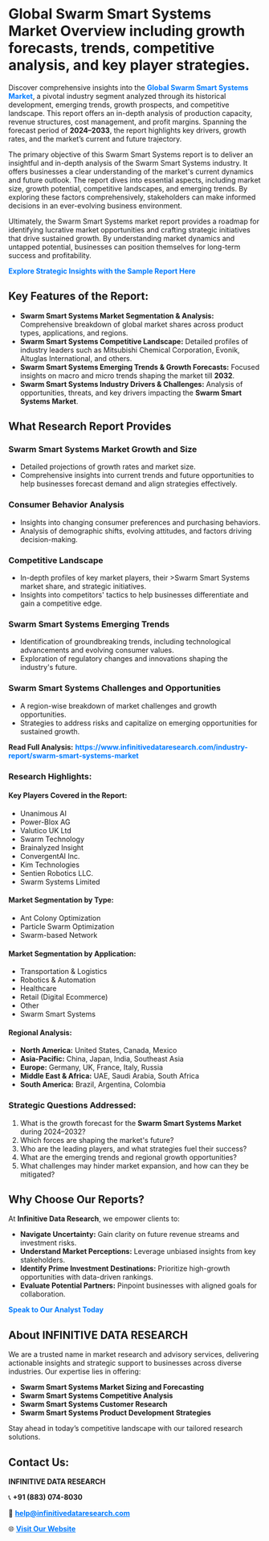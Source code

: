 <h1>Global Swarm Smart Systems Market Overview including growth forecasts, trends, competitive analysis, and key player strategies.</h1>
<p>
Discover comprehensive insights into the 
<a href="https://www.infinitivedataresearch.com/industry-report/swarm-smart-systems-market" rel="dofollow" style="color: #007BFF; text-decoration: none;"><strong>Global Swarm Smart Systems Market</strong></a>, a pivotal industry segment analyzed through its historical development, emerging trends, growth prospects, and competitive landscape. This report offers an in-depth analysis of production capacity, revenue structures, cost management, and profit margins. Spanning the forecast period of <strong>2024–2033</strong>, the report highlights key drivers, growth rates, and the market’s current and future trajectory.
</p>
<p>
The primary objective of this Swarm Smart Systems report is to deliver an insightful and in-depth analysis of the Swarm Smart Systems industry. It offers businesses a clear understanding of the market's current dynamics and future outlook. The report dives into essential aspects, including market size, growth potential, competitive landscapes, and emerging trends. By exploring these factors comprehensively, stakeholders can make informed decisions in an ever-evolving business environment.
</p>
<p>
Ultimately, the Swarm Smart Systems market report provides a roadmap for identifying lucrative market opportunities and crafting strategic initiatives that drive sustained growth. By understanding market dynamics and untapped potential, businesses can position themselves for long-term success and profitability.
</p>
<p>
<a href="https://www.infinitivedataresearch.com/request-sample/reportId=102927" style="color: #007BFF; text-decoration: none;"><strong>Explore Strategic Insights with the Sample Report Here</strong></a>
</p>

<h2>Key Features of the Report:</h2>
<ul>
<li><strong>Swarm Smart Systems Market Segmentation & Analysis:</strong> Comprehensive breakdown of global market shares across product types, applications, and regions.</li>
<li><strong>Swarm Smart Systems Competitive Landscape:</strong> Detailed profiles of industry leaders such as Mitsubishi Chemical Corporation, Evonik, Altuglas International, and others.</li>
<li><strong>Swarm Smart Systems Emerging Trends & Growth Forecasts:</strong> Focused insights on macro and micro trends shaping the market till <strong>2032</strong>.</li>
<li><strong>Swarm Smart Systems Industry Drivers & Challenges:</strong> Analysis of opportunities, threats, and key drivers impacting the <strong>Swarm Smart Systems Market</strong>.</li>
</ul>

<h2>What Research Report Provides</h2>
<h3>Swarm Smart Systems Market Growth and Size</h3>
<ul>
<li>Detailed projections of growth rates and market size.</li>
<li>Comprehensive insights into current trends and future opportunities to help businesses forecast demand and align strategies effectively.</li>
</ul>

<h3>Consumer Behavior Analysis</h3>
<ul>
<li>Insights into changing consumer preferences and purchasing behaviors.</li>
<li>Analysis of demographic shifts, evolving attitudes, and factors driving decision-making.</li>
</ul>

<h3>Competitive Landscape</h3>
<ul>
<li>In-depth profiles of key market players, their >Swarm Smart Systems market share, and strategic initiatives.</li>
<li>Insights into competitors' tactics to help businesses differentiate and gain a competitive edge.</li>
</ul>

<h3>Swarm Smart Systems Emerging Trends</h3>
<ul>
<li>Identification of groundbreaking trends, including technological advancements and evolving consumer values.</li>
<li>Exploration of regulatory changes and innovations shaping the industry's future.</li>
</ul>

<h3>Swarm Smart Systems Challenges and Opportunities</h3>
<ul>
<li>A region-wise breakdown of market challenges and growth opportunities.</li>
<li>Strategies to address risks and capitalize on emerging opportunities for sustained growth.</li>
</ul>
<p><strong>Read Full Analysis:</strong> <a href="https://www.infinitivedataresearch.com/industry-report/swarm-smart-systems-market" rel="dofollow" style="color: #007BFF; text-decoration: none;"><strong>https://www.infinitivedataresearch.com/industry-report/swarm-smart-systems-market</strong></a></p>
<h3>Research Highlights:</h3>
<h4>Key Players Covered in the Report:</h4>
<ul><li>Unanimous AI</li><li>Power-Blox AG</li><li>Valutico UK Ltd</li><li>Swarm Technology</li><li>Brainalyzed Insight</li><li>ConvergentAI Inc.</li><li>Kim Technologies</li><li>Sentien Robotics LLC.</li><li>Swarm Systems Limited</li></ul>
<h4>Market Segmentation by Type:</h4>
<ul><li>Ant Colony Optimization</li><li>Particle Swarm Optimization</li><li>Swarm-based Network</li></ul>
<h4>Market Segmentation by Application:</h4>
<ul><li>Transportation &amp; Logistics</li><li>Robotics &amp; Automation</li><li>Healthcare</li><li>Retail (Digital Ecommerce)</li><li>Other</li><li>Swarm Smart Systems</li></ul>

<h4>Regional Analysis:</h4>
<ul>
<li><strong>North America:</strong> United States, Canada, Mexico</li>
<li><strong>Asia-Pacific:</strong> China, Japan, India, Southeast Asia</li>
<li><strong>Europe:</strong> Germany, UK, France, Italy, Russia</li>
<li><strong>Middle East & Africa:</strong> UAE, Saudi Arabia, South Africa</li>
<li><strong>South America:</strong> Brazil, Argentina, Colombia</li>
</ul>

<h3>Strategic Questions Addressed:</h3>
<ol>
<li>What is the growth forecast for the <strong>Swarm Smart Systems Market</strong> during 2024–2032?</li>
<li>Which forces are shaping the market's future?</li>
<li>Who are the leading players, and what strategies fuel their success?</li>
<li>What are the emerging trends and regional growth opportunities?</li>
<li>What challenges may hinder market expansion, and how can they be mitigated?</li>
</ol>

<h2>Why Choose Our Reports?</h2>
<p>At <strong>Infinitive Data Research</strong>, we empower clients to:</p>
<ul>
<li><strong>Navigate Uncertainty:</strong> Gain clarity on future revenue streams and investment risks.</li>
<li><strong>Understand Market Perceptions:</strong> Leverage unbiased insights from key stakeholders.</li>
<li><strong>Identify Prime Investment Destinations:</strong> Prioritize high-growth opportunities with data-driven rankings.</li>
<li><strong>Evaluate Potential Partners:</strong> Pinpoint businesses with aligned goals for collaboration.</li>
</ul>
<p><a href="https://www.infinitivedataresearch.com/industry-report/swarm-smart-systems-market" rel="dofollow" style="color: #007BFF; text-decoration: none;"><strong>Speak to Our Analyst Today</strong></a></p>

<h2>About INFINITIVE DATA RESEARCH</h2>
<p>We are a trusted name in market research and advisory services, delivering actionable insights and strategic support to businesses across diverse industries. Our expertise lies in offering:</p>
<ul>
<li><strong>Swarm Smart Systems Market Sizing and Forecasting</strong></li>
<li><strong>Swarm Smart Systems Competitive Analysis</strong></li>
<li><strong>Swarm Smart Systems Customer Research</strong></li>
<li><strong>Swarm Smart Systems Product Development Strategies</strong></li>
</ul>
<p>Stay ahead in today’s competitive landscape with our tailored research solutions.</p>

<h2>Contact Us:</h2>
<p><strong>INFINITIVE DATA RESEARCH</strong></p>
<p>📞 <strong>+91 (883) 074-8030</strong></p>
<p>📧 <strong><a href="mailto:help@infinitivedataresearch.com" style="color: #007BFF;">help@infinitivedataresearch.com</a></strong></p>
<p>🌐 <strong><a href="https://www.infinitivedataresearch.com" rel="dofollow" style="color: #007BFF;">Visit Our Website</a></strong></p>